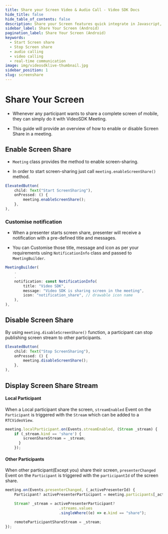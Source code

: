 ```yaml
---
title: Share your Screen Video & Audio Call - Video SDK Docs
hide_title: false
hide_table_of_contents: false
description: Share your Screen features quick integrate in Javascript, React JS, Android, IOS, React Native, Flutter with Video SDK to add live video & audio conferencing to your applications.
sidebar_label: Share Your Screen (Android)
pagination_label: Share Your Screen (Android)
keywords:
  - Start Screen share
  - Stop Screen share
  - audio calling
  - video calling
  - real-time communication
image: img/videosdklive-thumbnail.jpg
sidebar_position: 1
slug: screenshare
---
```


# Share Your Screen

- Whenever any participant wants to share a complete screen of mobile, they can simply do it with VideoSDK Meeting.

- This guide will provide an overview of how to enable or disable Screen Share in a meeting.

## Enable Screen Share

- `Meeting` class provides the method to enable screen-sharing.

- In order to start screen-sharing just call `meeting.enableScreenShare()` method.

```js
ElevatedButton(
    child: Text("Start ScreenSharing"),
    onPressed: () {
        meeting.enableScreenShare();
    },
),
```

### Customise notification

- When a presenter starts screen share, presenter will receive a notification with a pre-defined title and messages.

- You can Customise those title, message and icon as per your requirements using `NotificationInfo` class and passed to `MeetingBuilder`.

```js
MeetingBuilder(
    .
    .
    notification: const NotificationInfo(
        title: "Video SDK",
        message: "Video SDK is sharing screen in the meeting",
        icon: "notification_share", // drawable icon name
    ),
),
```

## Disable Screen Share

By using `meeting.disableScreenShare()` function, a participant can stop publishing screen stream to other participants.

```js
ElevatedButton(
    child: Text("Stop ScreenSharing"),
    onPressed: () {
        meeting.disableScreenShare();
    },
),
```

## Display Screen Share Stream

#### Local Participant

When a Local participant share the screen, `streamEnabled` Event on the `Participant` is triggered with the `Stream` which can be added to a `RTCVideoView`.

```js
meeting.localParticipant.on(Events.streamEnabled, (Stream _stream) {
    if (_stream.kind == 'share') {
        screenShareStream = _stream;
      }
    });
```

#### Other Participants

When other participant(Except you) share their screen, `presenterChanged` Event on the `Participant` is triggered with the `participantId` of the screen share.

```js
meeting.on(Events.presenterChanged, (_activePresenterId) {
    Participant? activePresenterParticipant = meeting.participants[_activePresenterId];

    Stream? _stream = activePresenterParticipant?
                        .streams.values
                        .singleWhere((e) => e.kind == "share");

    remoteParticipantShareStream = _stream;
});
```
